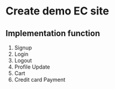 # Create demo EC site

## Implementation function

1. Signup
2. Login
3. Logout
4. Profile Update
5. Cart
6. Credit card Payment

